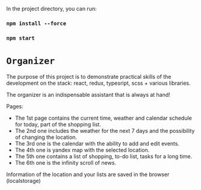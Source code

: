 In the project directory, you can run:

### `npm install --force`

### `npm start`

# `Organizer`

The purpose of this project is to demonstrate practical skills of the development on the stack: react, redux, typesript, scss + various libraries.

The organizer is an indispensable assistant that is always at hand!

Pages:

+ The 1st page contains the current time, weather and calendar schedule for today, part of the shopping list.
+ The 2nd one includes the weather for the next 7 days and the possibility of changing the location.
+ The 3rd one is the calendar with the ability to add and edit events.
+ The 4th one is yandex map with the selected location.
+ The 5th one contains a list of shopping, to-do list, tasks for a long time.
+ The 6th one is the infinity scroll of news.

Information of the location and your lists are saved in the browser (localstorage)
